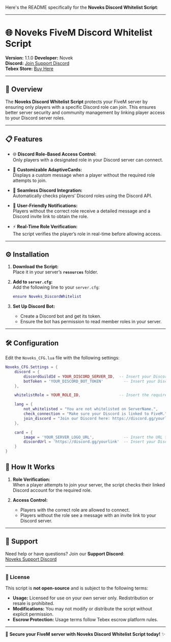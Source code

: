 Here's the README specifically for the **Noveks Discord Whitelist Script**:

---

# 🌐 Noveks FiveM Discord Whitelist Script

**Version:** 1.1.0 
**Developer:** Novek  
**Discord:** [Join Support Discord](https://discord.gg/8q8BnmgXq2)  
**Tebex Store:** [Buy Here](https://noveks-workspace.tebex.io/package/6546483)  

---

## 📄 Overview

The **Noveks Discord Whitelist Script** protects your FiveM server by ensuring only players with a specific Discord role can join. This ensures better server security and community management by linking player access to your Discord server roles.

---

## 📋 Features

- 🌐 **Discord Role-Based Access Control:**  
  Only players with a designated role in your Discord server can connect.

- 🎨 **Customizable AdaptiveCards:**  
  Displays a custom message when a player without the required role attempts to join.

- 🔗 **Seamless Discord Integration:**  
  Automatically checks players’ Discord roles using the Discord API.

- 👋 **User-Friendly Notifications:**  
  Players without the correct role receive a detailed message and a Discord invite link to obtain the role.

- ⚡ **Real-Time Role Verification:**  
  The script verifies the player’s role in real-time before allowing access.

---

## ⚙️ Installation

1. **Download the Script:**  
   Place it in your server’s **`resources`** folder.

2. **Add to `server.cfg`:**  
   Add the following line to your `server.cfg`:
   ```lua
   ensure Noveks_DiscordWhitelist
   ```

3. **Set Up Discord Bot:**  
   - Create a Discord bot and get its token.
   - Ensure the bot has permission to read member roles in your server.

---

## 🛠️ Configuration

Edit the `Noveks_CFG.lua` file with the following settings:

```lua
Noveks_CFG.Settings = {
    discord = {
        discordGuildId = YOUR_DISCORD_SERVER_ID,  -- Insert your Discord server ID
        botToken = 'YOUR_DISCORD_BOT_TOKEN'         -- Insert your Discord bot token
    },

    whitelistRole = YOUR_ROLE_ID,                 -- Insert the required Discord role ID

    lang = {
        not_whitelisted = "You are not whitelisted on ServerName.",  
        check_connection = "Make sure your Discord is linked to FiveM.",
        join_discord = "Join our Discord here: https://discord.gg/yourlink"  -- Insert your Discord invite link
    },

    card = {
        image = 'YOUR_SERVER_LOGO_URL',             -- Insert the URL to your server logo
        discordUrl = 'https://discord.gg/yourlink'  -- Insert your Discord invite link
    }
}
```

## 📢 How It Works

1. **Role Verification:**  
   When a player attempts to join your server, the script checks their linked Discord account for the required role.

2. **Access Control:**  
   - Players with the correct role are allowed to connect.  
   - Players without the role see a message with an invite link to your Discord server.

---

## 💬 Support

Need help or have questions? Join our **Support Discord**:  
[Noveks Support Discord](https://discord.gg/8q8BnmgXq2)

---

### 📑 License

This script is **not open-source** and is subject to the following terms:  

- **Usage:** Licensed for use on your own server only. Redistribution or resale is prohibited.  
- **Modifications:** You may not modify or distribute the script without explicit permission.  
- **Escrow Protection:** Usage terms follow Tebex escrow platform rules.  

---

🚀 **Secure your FiveM server with Noveks Discord Whitelist Script today!** ✨
